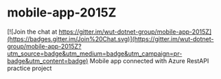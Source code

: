 # mobile-app-2015Z

[![Join the chat at https://gitter.im/wut-dotnet-group/mobile-app-2015Z](https://badges.gitter.im/Join%20Chat.svg)](https://gitter.im/wut-dotnet-group/mobile-app-2015Z?utm_source=badge&utm_medium=badge&utm_campaign=pr-badge&utm_content=badge)
Mobile app connected with Azure RestAPI practice project
